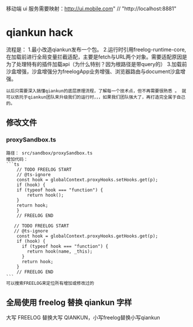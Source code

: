 移动端 ui 服务需要映射：http://ui.mobile.com" // "http://localhost:8881"

# qiankun hack
 流程是：
    1.最小改造qiankun发布一个包。
    2.运行时引用freelog-runtime-core, 在加载前进行全局变量拦截适配，主要是fetch与URL两个对象。需要适配原因是为了处理特有的插件加载api（为什么特别？因为根路径是带query的）
    3.加载前沙盒增强，沙盒增强分为freelogApp业务增强、浏览器路由与document沙盒增强。

    以后只需要深入搞懂qiankun的底层原理流程，了解每一个技术点，但不再需要很熟悉 。 就可以依托于qiankun团队来升级我们的运行时，，，如果我们团队强大了，再打造完全属于自己的。

## 修改文件

### proxySandbox.ts

    路径： src/sandbox/proxySandbox.ts
    增加代码：
    ```ts
        // TODO FREELOG START
        // @ts-ignore
        const hook = globalContext.proxyHooks.setHooks.get(p);
        if (hook) {
        if (typeof hook === "function") {
            return hook();
        }
        return hook;
        }
        // FREELOG END
    
       // TODO FREELOG START
       // @ts-ignore
        const hook = globalContext.proxyHooks.getHooks.get(p);
        if (hook) {
          if (typeof hook === "function") {
            return hook(name, _this);
          }
          return hook;
        }
        // FREELOG END
    ```
    可以搜索FREELOG来定位所有增加或修改过的
## 全局使用 freelog 替换 qiankun 字样
   大写 FREELOG 替换大写 QIANKUN，小写freelog替换小写qiankun